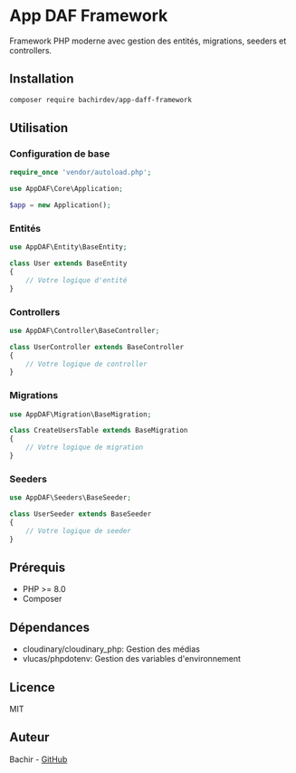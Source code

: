 # App DAF Framework

Framework PHP moderne avec gestion des entités, migrations, seeders et controllers.

## Installation

```bash
composer require bachirdev/app-daff-framework
```

## Utilisation

### Configuration de base

```php
require_once 'vendor/autoload.php';

use AppDAF\Core\Application;

$app = new Application();
```

### Entités

```php
use AppDAF\Entity\BaseEntity;

class User extends BaseEntity 
{
    // Votre logique d'entité
}
```

### Controllers

```php
use AppDAF\Controller\BaseController;

class UserController extends BaseController 
{
    // Votre logique de controller
}
```

### Migrations

```php
use AppDAF\Migration\BaseMigration;

class CreateUsersTable extends BaseMigration 
{
    // Votre logique de migration
}
```

### Seeders

```php
use AppDAF\Seeders\BaseSeeder;

class UserSeeder extends BaseSeeder 
{
    // Votre logique de seeder
}
```

## Prérequis

- PHP >= 8.0
- Composer

## Dépendances

- cloudinary/cloudinary_php: Gestion des médias
- vlucas/phpdotenv: Gestion des variables d'environnement

## Licence

MIT

## Auteur

Bachir - [GitHub](https://github.com/bachirdev-cmd)

